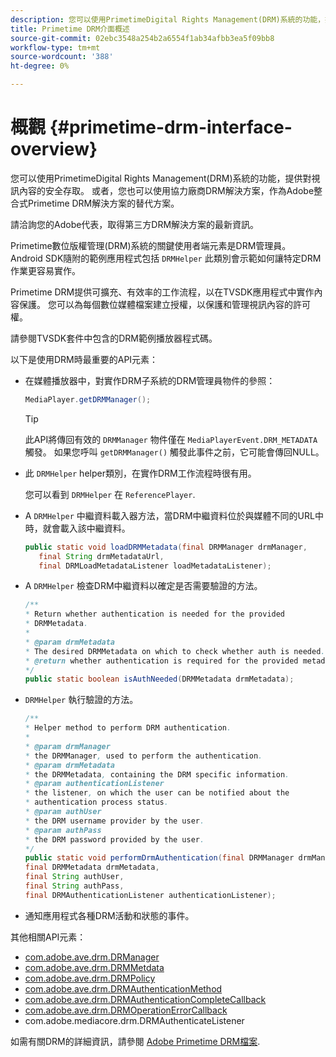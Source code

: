 ```yaml
---
description: 您可以使用PrimetimeDigital Rights Management(DRM)系統的功能，提供對視訊內容的安全存取。 或者，您也可以使用協力廠商DRM解決方案，作為Adobe整合式Primetime DRM解決方案的替代方案。
title: Primetime DRM介面概述
source-git-commit: 02ebc3548a254b2a6554f1ab34afbb3ea5f09bb8
workflow-type: tm+mt
source-wordcount: '388'
ht-degree: 0%

---
```


# 概觀 {#primetime-drm-interface-overview}

您可以使用PrimetimeDigital Rights Management(DRM)系統的功能，提供對視訊內容的安全存取。 或者，您也可以使用協力廠商DRM解決方案，作為Adobe整合式Primetime DRM解決方案的替代方案。

<!--<a id="section_4DD54E085AB345FE9BE00865E56B28DB"></a>-->

請洽詢您的Adobe代表，取得第三方DRM解決方案的最新資訊。

Primetime數位版權管理(DRM)系統的關鍵使用者端元素是DRM管理員。 Android SDK隨附的範例應用程式包括 `DRMHelper` 此類別會示範如何讓特定DRM作業更容易實作。

Primetime DRM提供可擴充、有效率的工作流程，以在TVSDK應用程式中實作內容保護。 您可以為每個數位媒體檔案建立授權，以保護和管理視訊內容的許可權。

請參閱TVSDK套件中包含的DRM範例播放器程式碼。

以下是使用DRM時最重要的API元素：

* 在媒體播放器中，對實作DRM子系統的DRM管理員物件的參照：

  ```java
  MediaPlayer.getDRMManager();
  ```

  >[!TIP]
  >
  >此API將傳回有效的 `DRMManager` 物件僅在 `MediaPlayerEvent.DRM_METADATA` 觸發。 如果您呼叫 `getDRMManager()` 觸發此事件之前，它可能會傳回NULL。

* 此 `DRMHelper` helper類別，在實作DRM工作流程時很有用。

  您可以看到 `DRMHelper` 在 `ReferencePlayer`.

* A `DRMHelper` 中繼資料載入器方法，當DRM中繼資料位於與媒體不同的URL中時，就會載入該中繼資料。

  ```java
  public static void loadDRMMetadata(final DRMManager drmManager,  
     final String drmMetadataUrl,  
     final DRMLoadMetadataListener loadMetadataListener);
  ```

* A `DRMHelper` 檢查DRM中繼資料以確定是否需要驗證的方法。

  ```java
  /** 
  * Return whether authentication is needed for the provided 
  * DRMMetadata. 
  * 
  * @param drmMetadata 
  * The desired DRMMetadata on which to check whether auth is needed. 
  * @return whether authentication is required for the provided metadata 
  */ 
  public static boolean isAuthNeeded(DRMMetadata drmMetadata);
  ```

* `DRMHelper` 執行驗證的方法。

  ```java
  /** 
  * Helper method to perform DRM authentication. 
  * 
  * @param drmManager 
  * the DRMManager, used to perform the authentication. 
  * @param drmMetadata 
  * the DRMMetadata, containing the DRM specific information. 
  * @param authenticationListener 
  * the listener, on which the user can be notified about the 
  * authentication process status. 
  * @param authUser 
  * the DRM username provider by the user. 
  * @param authPass 
  * the DRM password provided by the user. 
  */ 
  public static void performDrmAuthentication(final DRMManager drmManager,  
  final DRMMetadata drmMetadata,  
  final String authUser,  
  final String authPass,  
  final DRMAuthenticationListener authenticationListener);
  ```

* 通知應用程式各種DRM活動和狀態的事件。

<!--<a id="section_899BD9061D484E1BBA46E84617C36867"></a>-->

其他相關API元素：

* [com.adobe.ave.drm.DRManager](https://help.adobe.com/en_US/primetime/api/drm/com/adobe/ave/drm/DRMManager.html)
* [com.adobe.ave.drm.DRMMetdata](https://help.adobe.com/en_US/primetime/api/drm/com/adobe/ave/drm/DRMMetadata.html)
* [com.adobe.ave.drm.DRMPolicy](https://help.adobe.com/en_US/primetime/api/drm/com/adobe/ave/drm/DRMPolicy.html)
* [com.adobe.ave.drm.DRMAuthenticationMethod](https://help.adobe.com/en_US/primetime/api/drm/com/adobe/ave/drm/DRMAuthenticationMethod.html)
* [com.adobe.ave.drm.DRMAuthenticationCompleteCallback](https://help.adobe.com/en_US/primetime/api/drm/com/adobe/ave/drm/DRMAuthenticationCompleteCallback.html)
* [com.adobe.ave.drm.DRMOperationErrorCallback](https://help.adobe.com/en_US/primetime/api/drm/com/adobe/ave/drm/DRMOperationErrorCallback.html)
* com.adobe.mediacore.drm.DRMAuthenticateListener

<!-- 
Comment Type: draft
(https://help.adobe.com/en_US/primetime/api/psdk/javadoc_2.4/com/adobe/mediacore/drm/DRMAuthenticateListener.html)

-->
<!--<a id="section_F58941D68EB94A5EBD1C7454D2A1B17A"></a>-->

如需有關DRM的詳細資訊，請參閱 [Adobe Primetime DRM檔案](https://helpx.adobe.com/primetime/user-guide.html).
